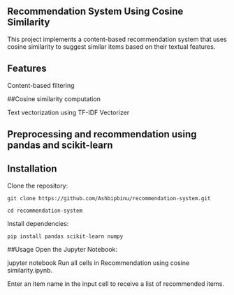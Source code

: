 ## Recommendation System Using Cosine Similarity
This project implements a content-based recommendation system that uses cosine similarity to suggest similar items based on their textual features.

## Features
Content-based filtering

##Cosine similarity computation

Text vectorization using TF-IDF Vectorizer

## Preprocessing and recommendation using pandas and scikit-learn

## Installation
Clone the repository:

```git clone https://github.com/Ashbipbinu/recommendation-system.git```



```cd recommendation-system```

Install dependencies:

```pip install pandas scikit-learn numpy```

##Usage
Open the Jupyter Notebook:

jupyter notebook
Run all cells in Recommendation using cosine similarity.ipynb.

Enter an item name in the input cell to receive a list of recommended items.
